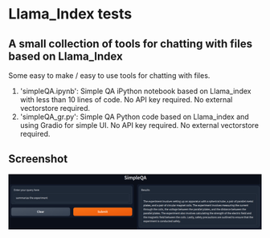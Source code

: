 # Llama_Index tests

## A small collection of tools for chatting with files based on Llama_Index

Some easy to make / easy to use tools for chatting with files. 

1. 'simpleQA.ipynb': Simple QA iPython notebook based on Llama_index with less than 10 lines of code. No API key required. No external vectorstore required.
2. 'simpleQA_gr.py': Simple QA Python code based on Llama_index and using Gradio for simple UI. No API key required. No external vectorstore required.

## Screenshot
![simpleQA](./screenshot/simpleQA.png)